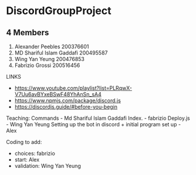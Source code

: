 # DiscordGroupProject
##  4 Members

1. Alexander Peebles 200376601
2. MD Shariful Islam Gaddafi 200495587
3. Wing Yan Yeung 200476853
4. Fabrizio Grossi 200516456



LINKS
- https://www.youtube.com/playlist?list=PLRqwX-V7Uu6avBYxeBSwF48YhAnSn_sA4
- https://www.npmjs.com/package/discord.js
- https://discordjs.guide/#before-you-begin

Teaching:
Commands - Md Shariful Islam Gaddafi
Index. - fabrizio
Deploy.js - Wing Yan Yeung
Setting up the bot in discord + initial program set up - Alex

Coding to add:
- choices: fabrizio
- start: Alex
- validation: Wing Yan Yeung

